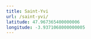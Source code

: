 ```yaml
---
title: Saint-Yvi
url: /saint-yvi/
latitude: 47.967365400000006
longitude: -3.9371068000000005
---
```

